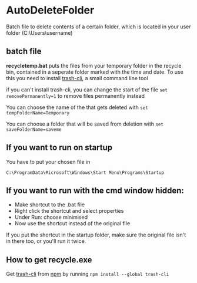 # AutoDeleteFolder

Batch file to delete contents of a certain folder, which is located in your user folder (C:\Users\username)

## batch file

**recycletemp.bat** puts the files from your temporary folder in the recycle bin, contained in a seperate folder marked with the time and date.
To use this you need to install [trash-cli](README.md#how-to-get-trashcli), a small command line tool

if you can't install trash-cli, you can change the start of the file `set removePermanently=1` to remove files permanently instead

You can choose the name of the that gets deleted with `set tempFolderName=Temporary`

You can choose a folder that will be saved from deletion with `set saveFolderName=saveme`

## If you want to run on startup

You have to put your chosen file in
~~~ 
C:\ProgramData\Microsoft\Windows\Start Menu\Programs\Startup
~~~

## If you want to run with the cmd window hidden:
- Make shortcut to the .bat file
- Right click the shortcut and select properties
- Under Run: choose minimised
- Now use the shortcut instead of the original file

If you put the shortcut in the startup folder, make sure the original file isn't in there too, or you'll run it twice.

## How to get recycle.exe

Get [trash-cli](https://www.npmjs.com/package/trash-cli) from [npm](https://nodejs.org/en) by running `npm install --global trash-cli`
